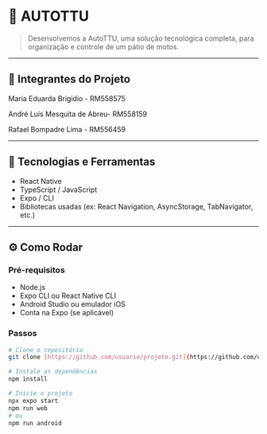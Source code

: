 # 📱 AUTOTTU

> Desenvolvemos a AutoTTU, uma solução tecnológica completa, para organização e controle de um pátio de motos.

---

## 🧪 Integrantes do Projeto

Maria Eduarda Brigidio - RM558575 

André Luís Mesquita de Abreu- RM558159

Rafael Bompadre Lima - RM556459

---

## 🚀 Tecnologias e Ferramentas

- React Native
- TypeScript / JavaScript
- Expo / CLI
- Bibliotecas usadas (ex: React Navigation, AsyncStorage, TabNavigator, etc.)


---

## ⚙️ Como Rodar

### Pré-requisitos

- Node.js
- Expo CLI ou React Native CLI
- Android Studio ou emulador iOS
- Conta na Expo (se aplicável)

### Passos

```bash
# Clone o repositório
git clone [https://github.com/usuario/projeto.git](https://github.com/dudabrigidio/Autottu.git)

# Instale as dependências
npm install

# Inicie o projeto
npx expo start
npm run web
# ou
npm run android
